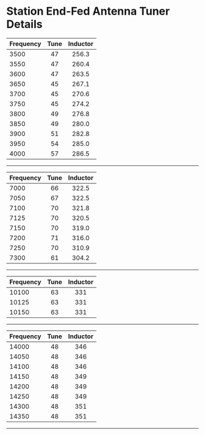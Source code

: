 # Station End-Fed Antenna Tuner Details

Frequency | Tune | Inductor
--- |:---:|:---:
3500 | 47 | 256.3
3550 | 47 | 260.4
3600 | 47 | 263.5
3650 | 45 | 267.1
3700 | 45 | 270.6
3750 | 45 | 274.2
3800 | 49 | 276.8
3850 | 49 | 280.0
3900 | 51 | 282.8
3950 | 54 | 285.0
4000 | 57 | 286.5

***

Frequency | Tune | Inductor
--- |:---:|:---:
7000 | 66 | 322.5
7050 | 67 | 322.5
7100 | 70 | 321.8
7125 | 70 | 320.5
7150 | 70 | 319.0
7200 | 71 | 316.0
7250 | 70 | 310.9
7300 | 61 | 304.2

***

Frequency | Tune | Inductor
--- |:---:|:---:
10100 | 63 | 331
10125 | 63 | 331
10150 | 63 | 331

***

Frequency | Tune | Inductor
--- |:---:|:---:
14000 | 48 | 346
14050 | 48 | 346
14100 | 48 | 346
14150 | 48 | 349
14200 | 48 | 349
14250 | 48 | 349
14300 | 48 | 351
14350 | 48 | 351

***
